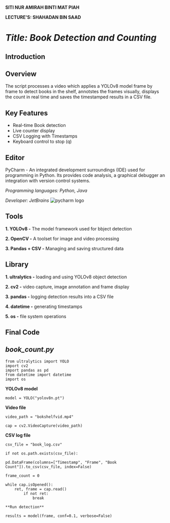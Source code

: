 **SITI NUR AMIRAH BINTI MAT PIAH**

**LECTURE'S: SHAHADAN BIN SAAD**



# *Title:  Book Detection and Counting*


## Introduction




## Overview
The script processes a video which applies a YOLOv8 model frame by frame to detect books in the shelf, annotstes the frames visually, displays the count in real time and saves the timestamped results in a CSV file.


## Key Features
- Real-time Book detection
- Live counter display
- CSV Logging with Timestamps
- Keyboard control to stop (q)

## Editor
PyCharm - An integrated development surroundings (IDE) used for programming in Python. Its provides code analysis, a graphical debugger an integration with version control systems.

*Programming languages: Python, Java*

*Developer: JetBrains*
![pycharm logo](https://github.com/user-attachments/assets/4ad4fc4a-84f3-4ee2-8c82-57934d85aab1)

## Tools
**1. YOLOv8 -** The model framework used for bbject detection

**2. OpenCV -** A toolset for image and video processing

**3. Pandas + CSV -** Managing and saving structured data


## Library
**1. ultralytics -** loading and using YOLOv8 object detection

**2. cv2 -** video capture, image annotation and frame display

**3. pandas -** logging detection results into a CSV file

**4. datetime -** generating timestamps

**5. os -** file system operations

## Final Code

## *book_count.py*

	from ultralytics import YOLO
	import cv2
	import pandas as pd
	from datetime import datetime
	import os

**YOLOv8 model**

    model = YOLO("yolov8n.pt")

**Video file**

    video_path = "bokshelfvid.mp4"

    cap = cv2.VideoCapture(video_path)

**CSV log file**

    csv_file = "book_log.csv"
    
    if not os.path.exists(csv_file):
        
    pd.DataFrame(columns=["Timestamp", "Frame", "Book Count"]).to_csv(csv_file, index=False)

    frame_count = 0

    while cap.isOpened():
        ret, frame = cap.read()
            if not ret:
                break
                
    **Run detection**
    
    results = model(frame, conf=0.1, verbose=False)


